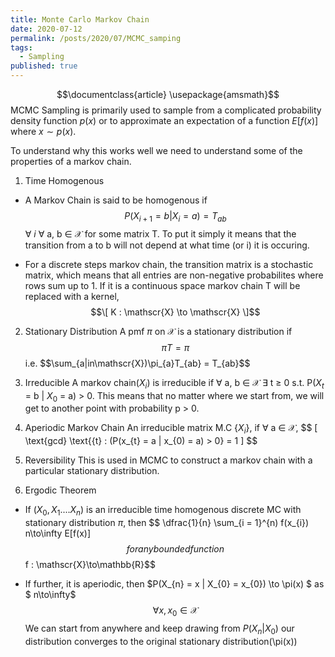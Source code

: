 ```yaml
---
title: Monte Carlo Markov Chain
date: 2020-07-12
permalink: /posts/2020/07/MCMC_samping
tags:
  - Sampling
published: true
---
```

$$\documentclass{article}
\usepackage{amsmath}$$
MCMC Sampling is primarily used to sample from a complicated probability density function $p(x)$ or to approximate an expectation of a function $E[f(x)]$ where $x \sim p(x)$.

To understand why this works well we need to understand some of the properties of a markov chain.

1. Time Homogenous
- A Markov Chain is said to be homogenous if  $$P(X_{i + 1} = b | X_{i} = a) = T_{ab}$$ $\forall$ $i$ $\forall$ a, b $\in$ $\mathscr{X}$ for some matrix T. To put it simply it means that the transition from a to b will not depend at what time (or i) it is occuring.

- For a discrete steps markov chain, the transition matrix is a stochastic matrix, which means that all entries are non-negative probabilites where rows sum up to 1. If it is a continuous space markov chain T will be replaced with a kernel, 
$$\[ K : \mathscr{X} \to \mathscr{X} \]$$

2. Stationary Distribution
A pmf $\pi$ on $\mathscr{X}$ is a stationary distribution if $$\pi T =\pi$$ i.e. $$\sum_{a|in\mathscr{X})\pi_{a}T_{ab} = T_{ab}$$

3. Irreducible 
A markov chain($X_{i}$) is irreducible if $\forall$ a, b $\in$ $\mathscr{X}$ $\exists$ t $\geq$ 0 s.t. P($X_{t}$ = b | $X_{0}$ = a) > 0. This means that no matter where we start from, we will get to another point with probability p > 0.

4. Aperiodic Markov Chain 
An irreducible matrix M.C {$X_{i}$}, if $\forall$ a $\in$ $\mathscr{X}$,
$$ \[ \text{gcd} \text{\{t} : (P(x_{t} = a | x_{0) = a) > 0\} = 1 \] $$

5. Reversibility 
This is used in MCMC to construct a markov chain with a particular stationary distribution.

6. Ergodic Theorem 
- If $(X_{0}, X_{1}.... X_{n})$ is an irreducible time homogenous discrete MC with stationary distribution $\pi$, then 
$$ \dfrac{1}{n} \sum_{i = 1}^{n) f(x_{i}) n\to\infty E[f(x)] $$  for any bounded function $$f : \mathscr{X}\to\mathbb{R}$$

- If further, it is aperiodic, then 
$P(X_{n} = x | X_{0} = x_{0}) \to \pi(x) $ as $ n\to\infty$ $$\forall x, x_{0} \in \mathscr{X}$$
We can start from anywhere and keep drawing from $P(X_{n} | X_{0})$ our distribution converges to the original stationary distribution(\pi(x))
